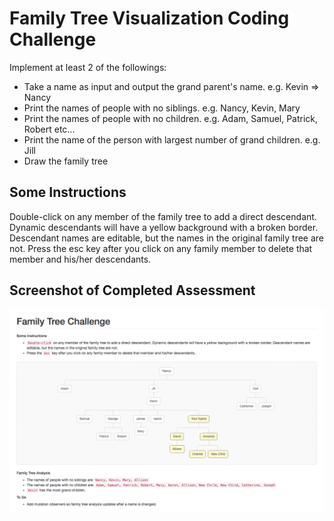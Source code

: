 # Family Tree Visualization Coding Challenge 

Implement at least 2 of the followings:

* Take a name as input and output the grand parent's name. e.g. Kevin => Nancy
* Print the names of people with no siblings. e.g. Nancy, Kevin, Mary
* Print the names of people with no children. e.g. Adam, Samuel, Patrick, Robert etc...
* Print the name of the person with largest number of grand children. e.g. Jill
* Draw the family tree

## Some Instructions

Double-click on any member of the family tree to add a direct descendant. Dynamic descendants will have a yellow background with a broken border. Descendant names are editable, but the names in the original family tree are not.
Press the esc key after you click on any family member to delete that member and his/her descendants.

## Screenshot of Completed Assessment

![Screenshot](https://github.com/maburdenjr/familytree-challenge/blob/master/assets/images/screeshot.png)

